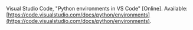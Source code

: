 Visual Studio Code, "Python environments in VS Code" [Online]. Available: [https://code.visualstudio.com/docs/python/environments](https://code.visualstudio.com/docs/python/environments).